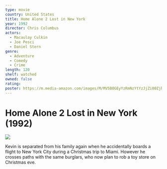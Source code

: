 ```yaml
---
type: movie
country: United States
title: Home Alone 2 Lost in New York
year: 1992
director: Chris Columbus
actors:
  - Macaulay Culkin
  - Joe Pesci
  - Daniel Stern
genre:
  - Adventure
  - Comedy
  - Crime
length: 120
shelf: watched
owned: false
rating:
poster: https://m.media-amazon.com/images/M/MV5BOGEyYzRmNzYtYzJjZi00ZjhlLWJiNDktYzZhNTgxMzc1NThlXkEyXkFqcGc@._V1_SX300.jpg
---
```


# Home Alone 2 Lost in New York (1992)

![](https://m.media-amazon.com/images/M/MV5BOGEyYzRmNzYtYzJjZi00ZjhlLWJiNDktYzZhNTgxMzc1NThlXkEyXkFqcGc@._V1_SX300.jpg)

Kevin is separated from his family again when he accidentally boards a flight to New York City during a Christmas trip to Miami. However he crosses paths with the same burglars, who now plan to rob a toy store on Christmas eve.